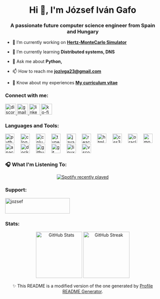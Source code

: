 <h1 align="center">Hi 👋, I'm József Iván Gafo</h1>
<h3 align="center">A passionate future computer science engineer from Spain and Hungary</h3>

- 🔭 I’m currently working on [**Hertz-MonteCarlo Simulator**](https://github.com/JozsefIvanGafo/Calculo-de-la-Rentabilidad)

- 🌱 I’m currently learning **Distributed systems, DNS**

- 💬 Ask me about **Python,**

- 📫 How to reach me **jozivga23@gmail.com**

- 📄 Know about my experiences [**My curriculum vitae**](https://flowcv.com/resume/41ebp25w97)

<h3 align="left">Connect with me:</h3>
<div align="left">
  <a href="https://discord.com/users/969600672104345663" target="_blank">
    <img src="https://img.shields.io/static/v1?message=Discord&logo=discord&label=&color=7289DA&logoColor=white&labelColor=&style=for-the-badge" height="35" alt="discord logo" />
  </a>
  <a href="mailto:jozivga23@gmail.com" target="_blank">
    <img src="https://img.shields.io/static/v1?message=Gmail&logo=gmail&label=&color=D14836&logoColor=white&labelColor=&style=for-the-badge" height="35" alt="gmail logo" />
  </a>
  <a href="https://www.linkedin.com/in/jozsef-ivan-gafo" target="_blank">
    <img src="https://img.shields.io/static/v1?message=LinkedIn&logo=linkedin&label=&color=0077B5&logoColor=white&labelColor=&style=for-the-badge" height="35" alt="linkedin logo" />
  </a>
  <a href="https://ko-fi.com/jozsefivangafo" target="_blank">
    <img src="https://img.shields.io/static/v1?message=Ko-fi&logo=ko-fi&label=&color=F16061&logoColor=white&labelColor=&style=for-the-badge" height="35" alt="ko-fi logo" />
  </a>
</div>


<h3 align="left">Languages and Tools:</h3>
<div align="left">
  <img src="https://cdn.jsdelivr.net/gh/devicons/devicon/icons/python/python-original.svg" height="30" alt="python logo"  />
  <img width="12" />
  <img src="https://cdn.jsdelivr.net/gh/devicons/devicon/icons/c/c-original.svg" height="30" alt="c logo"  />
  <img width="12" />
  <img src="https://cdn.jsdelivr.net/gh/devicons/devicon/icons/cplusplus/cplusplus-original.svg" height="30" alt="cplusplus logo"  />
  <img width="12" />
  <img src="https://cdn.jsdelivr.net/gh/devicons/devicon/icons/typescript/typescript-original.svg" height="30" alt="typescript logo"  />
  <img width="12" />
  <img src="https://cdn.jsdelivr.net/gh/devicons/devicon/icons/javascript/javascript-original.svg" height="30" alt="javascript logo"  />
  <img width="12" />
  <img src="https://cdn.jsdelivr.net/gh/devicons/devicon/icons/react/react-original-wordmark.svg" height="30" alt="react logo"  />
  <img width="12" />
  <img src="https://cdn.jsdelivr.net/gh/devicons/devicon/icons/html5/html5-plain-wordmark.svg" height="30" alt="html5 logo"  />
  <img width="12" />
  <img src="https://cdn.jsdelivr.net/gh/devicons/devicon/icons/css3/css3-plain-wordmark.svg" height="30" alt="css3 logo"  />
  <img width="12" />
  <img src="https://cdn.jsdelivr.net/gh/devicons/devicon/icons/oracle/oracle-original.svg" height="30" alt="oracle logo"  />
  <img width="12" />
  <img src="https://cdn.jsdelivr.net/gh/devicons/devicon/icons/mongodb/mongodb-plain-wordmark.svg" height="30" alt="mongodb logo"  />
  <img width="12" />
  <img src="https://cdn.simpleicons.org/apachecassandra/1287B1" height="30" alt="apachecassandra logo"  />
  <img width="12" />
  <img src="https://skillicons.dev/icons?i=docker" height="30" alt="docker logo"  />
  <img width="12" />
  <img src="https://skillicons.dev/icons?i=github" height="30" alt="github logo"  />
  <img width="12" />
  <img src="https://skillicons.dev/icons?i=git" height="30" alt="git logo"  />
  <img width="12" />
  <img src="https://skillicons.dev/icons?i=linux" height="30" alt="linux logo"  />
  <img width="12" />
  <img src="https://skillicons.dev/icons?i=vscode" height="30" alt="vscode logo"  />
</div>

###
<h3 align="left">🎧 What I'm Listening To:</h3>
<div align="center">
  <a href="https://open.spotify.com/user/laestrelladelamuerte86">
    <img src="https://spotify-recently-played-readme.vercel.app/api?user=laestrelladelamuerte86&count=3&unique=true" alt="Spotify recently played"  />
  </a>
</div>

###

<h3 align="left">Support:</h3>
<div align="left">
  <a href="https://ko-fi.com/jozsef">
    <img src="https://cdn.ko-fi.com/cdn/kofi3.png?v=3" height="50" width="210" alt="jozsef" />
  </a>
</div>

<h3 align="left">Stats:</h3>

<div align="center">
  <img src="https://github-readme-stats.vercel.app/api?username=jozsefivangafo&show_icons=true&locale=en" alt="GitHub Stats" height="150"/>
  <img src="https://github-readme-streak-stats.herokuapp.com/?user=jozsefivangafo" alt="GitHub Streak" height="150"/>
</div>
<p align="center">
  ✨ This README is a modified version of the one generated by 
  <a href="https://profile-readme-generator.com/">Profile README Generator</a>.
</p>


